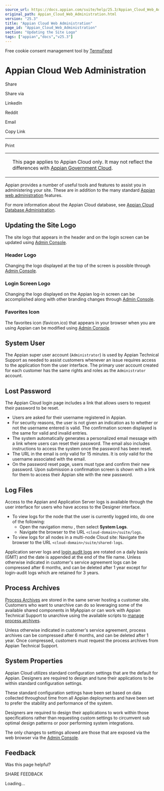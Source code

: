 ```yaml
---
source_url: https://docs.appian.com/suite/help/25.3/Appian_Cloud_Web_Administration.html
original_path: Appian_Cloud_Web_Administration.html
version: "25.3"
title: "Appian Cloud Web Administration"
page_id: "Appian_Cloud_Web_Administration"
section: "Updating the Site Logo"
tags: ["appian","docs","v25.3"]
---
```



Free cookie consent management tool by [TermsFeed](https://www.termsfeed.com/)

# Appian Cloud Web Administration

Share

Share via

LinkedIn

Reddit

Email

Copy Link

* * *

Print

<table><tbody><tr><td><i class="bi bi-clouds" aria-hidden="true"></i></td><td><p>This page applies to Appian Cloud only. It may not reflect the differences with <a href="/suite/help/25.3/appian-government-cloud-overview.html">Appian Government Cloud</a>.</p></td></tr></tbody></table>

Appian provides a number of useful tools and features to assist you in administering your site. These are in addition to the many standard [Appian web administration](Web_Administrator_Guide.html) features.

For more information about the Appian Cloud database, see [Appian Cloud Database Administration](appian-cloud-database-administration.html).

## Updating the Site Logo

The site logo that appears in the header and on the login screen can be updated using [Admin Console](Appian_Administration_Console.html#branding).

### Header Logo

Changing the logo displayed at the top of the screen is possible through [Admin Console](Appian_Administration_Console.html#branding).

### Login Screen Logo

Changing the logo displayed on the Appian log-in screen can be accomplished along with other branding changes through [Admin Console](Appian_Administration_Console.html#branding).

### Favorites Icon

The favorites icon (favicon.ico) that appears in your browser when you are using Appian can be modified using [Admin Console](Appian_Administration_Console.html#branding).

## System User

The Appian super user account (`Administrator`) is used by Appian Technical Support as needed to assist customers whenever an issue requires access to the application from the user interface. The primary user account created for each customer has the same rights and roles as the `Administrator` account.

## Lost Password

The Appian Cloud login page includes a link that allows users to request their password to be reset.

-   Users are asked for their username registered in Appian.
-   For security reasons, the user is not given an indication as to whether or not the username entered is valid. The confirmation screen displayed is the same for valid and invalid entries.
-   The system automatically generates a personalized email message with a link where users can reset their password. The email also includes instructions to access the system once the password has been reset.
-   The URL in the email is only valid for 15 minutes. It is only valid for the username associated with the email.
-   On the password reset page, users must type and confirm their new password. Upon submission a confirmation screen is shown with a link for them to access their Appian site with the new password.

## Log Files

Access to the Appian and Application Server logs is available through the user interface for users who have access to the Designer interface.

-   To view logs for the node that the user is currently logged into, do one of the following:
    -   Open the navigation menu , then select **System Logs**.
    -   Navigate the browser to the URL `<cloud-domain>/suite/logs`.
-   To view logs for all nodes in a multi-node Cloud site: Navigate the browser to the URL `<cloud-domain>/suite/shared-logs`.

Application server logs and [login audit logs](Logging.html#logins) are rotated on a daily basis (GMT) and the date is appended at the end of the file name. Unless otherwise indicated in customer's service agreement logs can be compressed after 6 months, and can be deleted after 1 year except for login-audit logs which are retained for 3 years.

## Process Archives

[Process Archives](Archiving_Processes.html) are stored in the same server hosting a customer site. Customers who want to unarchive can do so leveraging some of the available shared components in MyAppian or can work with Appian Technical Support to unarchive using the available scripts to [manage process archives](Managing_Process_Archives.html).

Unless otherwise indicated in customer's service agreement, process archives can be compressed after 6 months, and can be deleted after 1 year. Once compressed, customers must request the process archives from Appian Technical Support.

## System Properties

Appian Cloud utilizes standard configuration settings that are the default for Appian. Designers are required to design and tune their applications to be within standard configuration settings.

These standard configuration settings have been set based on data collected throughout time from all Appian deployments and have been set to prefer the stability and performance of the system.

Designers are required to design their applications to work within those specifications rather than requesting custom settings to circumvent sub optimal design patterns or poor performing system integrations.

The only changes to settings allowed are those that are exposed via the web browser via the [Admin Console](Appian_Administration_Console.html).

## Feedback

Was this page helpful?

SHARE FEEDBACK

Loading...
